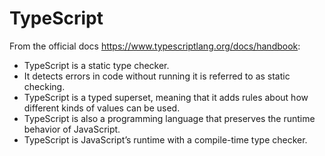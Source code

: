 # TypeScript

From the official docs https://www.typescriptlang.org/docs/handbook:

- TypeScript is a static type checker.
- It detects errors in code without running it is referred to as static checking.
- TypeScript is a typed superset, meaning that it adds rules about how different kinds of values can be used.
- TypeScript is also a programming language that preserves the runtime behavior of JavaScript.
- TypeScript is JavaScript’s runtime with a compile-time type checker.
